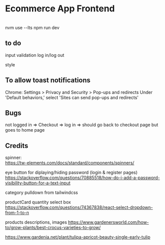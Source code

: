 # Ecommerce App Frontend

\
nvm use --lts
npm run dev

## to do

input validation
log in/log out

style

## To allow toast notifications

Chrome:
Settings > Privacy and Security > Pop-ups and redirects
Under 'Default behaviors,' select 'Sites can send pop-ups and redirects'

## Bugs

not logged in => Checkout => log in => should go back to checkout page
but goes to home page

## Credits

spinner:</br>
https://tw-elements.com/docs/standard/components/spinners/

eye button for diplaying/hiding password (login & register pages)
https://stackoverflow.com/questions/70885518/how-do-i-add-a-password-visibility-button-for-a-text-input

category pulldown from tailwindcss

productCard
quantity select box
https://stackoverflow.com/questions/74367838/react-select-dropdown-from-1-to-n

products descriptions, images
https://www.gardenersworld.com/how-to/grow-plants/best-crocus-varieties-to-grow/

https://www.gardenia.net/plant/tulipa-apricot-beauty-single-early-tulip
